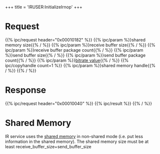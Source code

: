 +++
title = 'IRUSER:InitializeIrnop'
+++

# Request

{{% ipc/request header="0x00010182" %}}
{{% ipc/param %}}shared memory size{{% / %}}
{{% ipc/param %}}receive buffer size{{% / %}}
{{% ipc/param %}}receive buffer package count{{% / %}}
{{% ipc/param %}}send buffer size{{% / %}}
{{% ipc/param %}}send buffer package count{{% / %}}
{{% ipc/param %}}[bitrate value](IRU:SetBitRate "wikilink"){{% / %}}
{{% ipc/copyhandle count=1 %}}
{{% ipc/param %}}shared memory handle{{% / %}}
{{% / %}}

# Response

{{% ipc/request header="0x00010040" %}}
{{% ipc/result %}}
{{% / %}}

# Shared Memory

IR service uses the [shared memory](IRUSER_Shared_Memory "wikilink") in non-shared mode (i.e. put less information in the shared memory). The shared memory size must be at least receive_buffer_size+send_buffer_size
